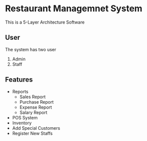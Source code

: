 # Restaurant Managemnet System
This is a 5-Layer Architecture Software

## User
The system has two user 
1. Admin 
2. Staff

## Features 
* Reports
  * Sales Report
  * Purchase Report
  * Expense Report
  * Salary Report
* POS System
* Inventory
* Add Special Customers
* Register New Staffs
